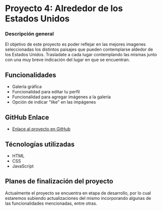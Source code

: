 # Proyecto 4: Alrededor de los Estados Unidos

### Descripción general

El objetivo de este proyecto es poder reflejar en las mejores imagenes seleccionadas los distintos paisajes que pueden contemplarse aldedor de los Estados Unidos. Trasladate a cada lugar contemplando las mismas junto con una muy breve indicación del lugar en que se encuentran.

## Funcionalidades

- Galería gráfica
- Funcionalidad para editar tu perfil
- Funcionalidad para agregar imágenes a la galería
- Opción de indicar "like" en las impágenes

## GitHub Enlace

- [Enlace al proyecto en GitHub](https://github.com/gasparimj/web_project_4_esp.git)

## Técnologías utilizadas

- HTML
- CSS
- JavaScript

## Planes de finalización del proyecto

Actualmente el proyecto se encuentra en etapa de desarrollo, por lo cual estaremos subiendo actualizaciones del mismo incorporando algunas de las funcionalidades mencionadas, entre otras.
